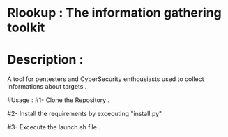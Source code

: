 # Rlookup : The information gathering toolkit 
# Description :
A tool for pentesters and CyberSecurity enthousiasts used to collect informations about targets .

#Usage :
#1- 
Clone the Repository .

#2- 
Install the requirements by excecuting "install.py"

#3- 
Excecute the launch.sh file .
